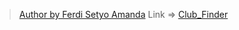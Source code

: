 > [Author by Ferdi Setyo Amanda](https://www.instagram.com/setyoferdi/) 
Link =>
[Club_Finder](https://club-finder-ferdixdicoding.netlify.app/)

